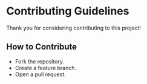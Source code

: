 # Contributing Guidelines
Thank you for considering contributing to this project!

## How to Contribute
- Fork the repository.
- Create a feature branch.
- Open a pull request.
